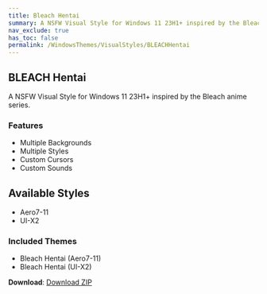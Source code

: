 ```yaml
---
title: Bleach Hentai
summary: A NSFW Visual Style for Windows 11 23H1+ inspired by the Bleach anime series
nav_exclude: true
has_toc: false
permalink: /WindowsThemes/VisualStyles/BLEACHHentai
---
```


## BLEACH Hentai
A NSFW Visual Style for Windows 11 23H1+ inspired by the Bleach anime series.

<div align="center">
<!-- <img src="https://gitlab.com/the-back-room/visual-styles/windows-11/nsfw/bleach-hentai/-/raw/main/Extras/Preview.bmp" alt="Preview" width="80%" /> -->
</div>

### Features

- Multiple Backgrounds
- Multiple Styles
- Custom Cursors
- Custom Sounds

## Available Styles

- Aero7-11
- UI-X2

### Included Themes

- Bleach Hentai (Aero7-11)
- Bleach Hentai (UI-X2)

**Download**: [Download ZIP](https://gitlab.com/the-back-room/visual-styles/windows-11/nsfw/bleach-hentai/-/archive/main/bleach-hentai-main.zip)